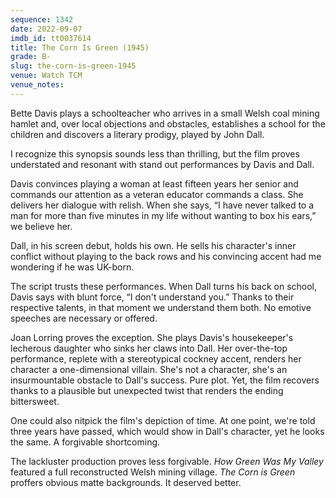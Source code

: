 ```yaml
---
sequence: 1342
date: 2022-09-07
imdb_id: tt0037614
title: The Corn Is Green (1945)
grade: B-
slug: the-corn-is-green-1945
venue: Watch TCM
venue_notes:
---
```


Bette Davis plays a schoolteacher who arrives in a small Welsh coal mining hamlet and, over local objections and obstacles, establishes a school for the children and discovers a literary prodigy, played by John Dall.

<!-- end -->

I recognize this synopsis sounds less than thrilling, but the film proves understated and resonant with stand out performances by Davis and Dall.

Davis convinces playing a woman at least fifteen years her senior and commands our attention as a veteran educator commands a class. She delivers her dialogue with relish. When she says, “I have never talked to a man for more than five minutes in my life without wanting to box his ears,” we believe her.

Dall, in his screen debut, holds his own. He sells his character's inner conflict without playing to the back rows and his convincing accent had me wondering if he was UK-born.

The script trusts these performances. When Dall turns his back on school, Davis says with blunt force, “I don't understand you.” Thanks to their respective talents, in that moment we understand them both. No emotive speeches are necessary or offered.

Joan Lorring proves the exception. She plays Davis's housekeeper's lecherous daughter who sinks her claws into Dall. Her over-the-top performance, replete with a stereotypical cockney accent, renders her character a one-dimensional villain. She's not a character, she's an insurmountable obstacle to Dall's success. Pure plot. Yet, the film recovers thanks to a plausible but unexpected twist that renders the ending bittersweet.

One could also nitpick the film's depiction of time. At one point, we're told three years have passed, which would show in Dall's character, yet he looks the same. A forgivable shortcoming.

The lackluster production proves less forgivable. <span data-imdb-id="tt0033729">_How Green Was My Valley_</span> featured a full reconstructed Welsh mining village. _The Corn is Green_ proffers obvious matte backgrounds. It deserved better.
